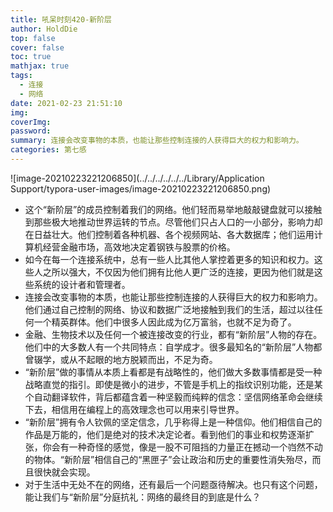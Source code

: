 ```yaml
---
title: 吼呆时刻420-新阶层
author: HoldDie
top: false
cover: false
toc: true
mathjax: true
tags:
  - 连接
  - 网络
date: 2021-02-23 21:51:10
img:
coverImg:
password:
summary: 连接会改变事物的本质，也能让那些控制连接的人获得巨大的权力和影响力。
categories: 第七感
---
```


 ![image-20210223221206850](../../../../../../Library/Application Support/typora-user-images/image-20210223221206850.png)

- 这个“新阶层”的成员控制着我们的网络。他们轻而易举地敲敲键盘就可以接触到那些极大地推动世界运转的节点。尽管他们只占人口的一小部分，影响力却在日益壮大。他们控制着各种机器、各个视频网站、各大数据库；他们运用计算机经营金融市场，高效地决定着钢铁与股票的价格。
- 如今在每一个连接系统中，总有一些人比其他人掌控着更多的知识和权力。这些人之所以强大，不仅因为他们拥有比他人更广泛的连接，更因为他们就是这些系统的设计者和管理者。
- 连接会改变事物的本质，也能让那些控制连接的人获得巨大的权力和影响力。他们通过自己控制的网络、协议和数据广泛地接触到我们的生活，超过以往任何一个精英群体。他们中很多人因此成为亿万富翁，也就不足为奇了。
- 金融、生物技术以及任何一个被连接改变的行业，都有“新阶层”人物的存在。他们中的大多数人有一个共同特点：自学成才。很多最知名的“新阶层”人物都曾辍学，或从不起眼的地方脱颖而出，不足为奇。
- “新阶层”做的事情从本质上看都是有战略性的，他们做大多数事情都是受一种战略直觉的指引。即使是微小的进步，不管是手机上的指纹识别功能，还是某个自动翻译软件，背后都蕴含着一种坚毅而纯粹的信念：坚信网络革命会继续下去，相信用在编程上的高效理念也可以用来引导世界。
- “新阶层”拥有令人钦佩的坚定信念，几乎称得上是一种信仰。他们相信自己的作品是万能的，他们是绝对的技术决定论者。看到他们的事业和权势逐渐扩张，你会有一种奇怪的感觉，像是一股不可阻挡的力量正在撼动一个岿然不动的物体。“新阶层”相信自己的“黑匣子”会让政治和历史的重要性消失殆尽，而且很快就会实现。
- 对于生活中无处不在的网络，还有最后一个问题亟待解决。也只有这个问题，能让我们与“新阶层”分庭抗礼：网络的最终目的到底是什么？